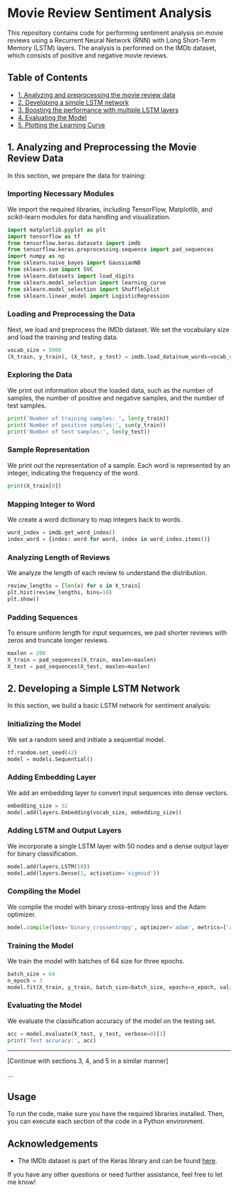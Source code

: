 # Movie Review Sentiment Analysis

This repository contains code for performing sentiment analysis on movie reviews using a Recurrent Neural Network (RNN) with Long Short-Term Memory (LSTM) layers. The analysis is performed on the IMDb dataset, which consists of positive and negative movie reviews.

## Table of Contents

- [1. Analyzing and preprocessing the movie review data](#1-analyzing-and-preprocessing-the-movie-review-data)
- [2. Developing a simple LSTM network](#2-developing-a-simple-lstm-network)
- [3. Boosting the performance with multiple LSTM layers](#3-boosting-the-performance-with-multiple-lstm-layers)
- [4. Evaluating the Model](#4-evaluating-the-model)
- [5. Plotting the Learning Curve](#5-plotting-the-learning-curve)

## 1. Analyzing and Preprocessing the Movie Review Data

In this section, we prepare the data for training:

### Importing Necessary Modules

We import the required libraries, including TensorFlow, Matplotlib, and scikit-learn modules for data handling and visualization.

```python
import matplotlib.pyplot as plt
import tensorflow as tf
from tensorflow.keras.datasets import imdb
from tensorflow.keras.preprocessing.sequence import pad_sequences
import numpy as np
from sklearn.naive_bayes import GaussianNB
from sklearn.svm import SVC
from sklearn.datasets import load_digits
from sklearn.model_selection import learning_curve
from sklearn.model_selection import ShuffleSplit
from sklearn.linear_model import LogisticRegression
```

### Loading and Preprocessing the Data

Next, we load and preprocess the IMDb dataset. We set the vocabulary size and load the training and testing data.

```python
vocab_size = 5000
(X_train, y_train), (X_test, y_test) = imdb.load_data(num_words=vocab_size)
```

### Exploring the Data

We print out information about the loaded data, such as the number of samples, the number of positive and negative samples, and the number of test samples.

```python
print('Number of training samples: ', len(y_train))
print('Number of positive samples:', sum(y_train))
print('Number of test samples:', len(y_test))
```

### Sample Representation

We print out the representation of a sample. Each word is represented by an integer, indicating the frequency of the word.

```python
print(X_train[0])
```

### Mapping Integer to Word

We create a word dictionary to map integers back to words.

```python
word_index = imdb.get_word_index()
index_word = {index: word for word, index in word_index.items()}
```

### Analyzing Length of Reviews

We analyze the length of each review to understand the distribution.

```python
review_lengths = [len(x) for x in X_train]
plt.hist(review_lengths, bins=10)
plt.show()
```

### Padding Sequences

To ensure uniform length for input sequences, we pad shorter reviews with zeros and truncate longer reviews.

```python
maxlen = 200
X_train = pad_sequences(X_train, maxlen=maxlen)
X_test = pad_sequences(X_test, maxlen=maxlen)
```

## 2. Developing a Simple LSTM Network

In this section, we build a basic LSTM network for sentiment analysis:

### Initializing the Model

We set a random seed and initiate a sequential model.

```python
tf.random.set_seed(42)
model = models.Sequential()
```

### Adding Embedding Layer

We add an embedding layer to convert input sequences into dense vectors.

```python
embedding_size = 32
model.add(layers.Embedding(vocab_size, embedding_size))
```

### Adding LSTM and Output Layers

We incorporate a single LSTM layer with 50 nodes and a dense output layer for binary classification.

```python
model.add(layers.LSTM(50))
model.add(layers.Dense(1, activation='sigmoid'))
```

### Compiling the Model

We compile the model with binary cross-entropy loss and the Adam optimizer.

```python
model.compile(loss='binary_crossentropy', optimizer='adam', metrics=['accuracy'])
```

### Training the Model

We train the model with batches of 64 size for three epochs.

```python
batch_size = 64
n_epoch = 3
model.fit(X_train, y_train, batch_size=batch_size, epochs=n_epoch, validation_data=(X_test, y_test))
```

### Evaluating the Model

We evaluate the classification accuracy of the model on the testing set.

```python
acc = model.evaluate(X_test, y_test, verbose=0)[1]
print('Test accuracy:', acc)
```

---

[Continue with sections 3, 4, and 5 in a similar manner]

...

## Usage

To run the code, make sure you have the required libraries installed. Then, you can execute each section of the code in a Python environment.

## Acknowledgements

- The IMDb dataset is part of the Keras library and can be found [here](https://keras.io/api/datasets/imdb/).


If you have any other questions or need further assistance, feel free to let me know!

